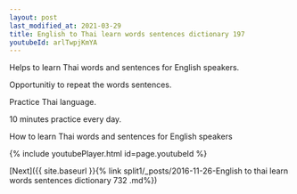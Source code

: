 ```yaml
---
layout: post
last_modified_at: 2021-03-29
title: English to Thai learn words sentences dictionary 197 
youtubeId: arlTwpjKmYA
---
```

 
 
Helps to learn Thai words and sentences for English speakers.

Opportunitiy to repeat the words sentences. 

Practice Thai language. 
 
10 minutes practice every day. 
 
How to learn Thai words and sentences for English speakers 
 
{% include youtubePlayer.html id=page.youtubeId %}
 
 
[Next]({{ site.baseurl }}{% link  split1/_posts/2016-11-26-English to thai learn words sentences dictionary 732 .md%})
 
